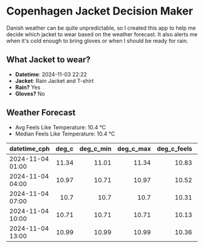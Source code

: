 
# Copenhagen Jacket Decision Maker

Danish weather can be quite unpredictable, so I created this app to help me decide which jacket to wear based on the weather forecast. 
It also alerts me when it's cold enough to bring gloves or when I should be ready for rain.

## What Jacket to wear?

- **Datetime**: 2024-11-03 22:22
- **Jacket**: Rain Jacket and T-shirt
- **Rain?** Yes
- **Gloves?** No

## Weather Forecast
- Avg Feels Like Temperature: 10.4 °C
- Median Feels Like Temperature: 10.4 °C

| datetime_cph     |   deg_c |   deg_c_min |   deg_c_max |   deg_c_feels | weather   | wind   | rain   |
|:-----------------|--------:|------------:|------------:|--------------:|:----------|:-------|:-------|
| 2024-11-04 01:00 |   11.34 |       11.01 |       11.34 |         10.83 | Rain      | Low    | Low    |
| 2024-11-04 04:00 |   10.97 |       10.71 |       10.97 |         10.52 | Rain      | Low    | Low    |
| 2024-11-04 07:00 |   10.7  |       10.7  |       10.7  |         10.31 | Rain      | Low    | Low    |
| 2024-11-04 10:00 |   10.71 |       10.71 |       10.71 |         10.13 | Rain      | Medium | Low    |
| 2024-11-04 13:00 |   10.99 |       10.99 |       10.99 |         10.36 | Clouds    | Low    | None   |
        